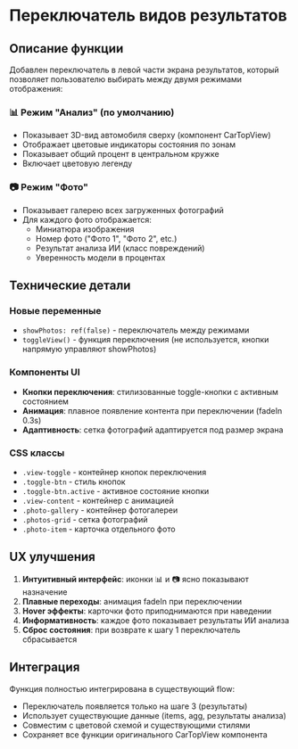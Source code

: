 # Переключатель видов результатов

## Описание функции

Добавлен переключатель в левой части экрана результатов, который позволяет пользователю выбирать между двумя режимами отображения:

### 📊 Режим "Анализ" (по умолчанию)

- Показывает 3D-вид автомобиля сверху (компонент CarTopView)
- Отображает цветовые индикаторы состояния по зонам
- Показывает общий процент в центральном кружке
- Включает цветовую легенду

### 📷 Режим "Фото"

- Показывает галерею всех загруженных фотографий
- Для каждого фото отображается:
  - Миниатюра изображения
  - Номер фото ("Фото 1", "Фото 2", etc.)
  - Результат анализа ИИ (класс повреждений)
  - Уверенность модели в процентах

## Технические детали

### Новые переменные

- `showPhotos: ref(false)` - переключатель между режимами
- `toggleView()` - функция переключения (не используется, кнопки напрямую управляют showPhotos)

### Компоненты UI

- **Кнопки переключения**: стилизованные toggle-кнопки с активным состоянием
- **Анимация**: плавное появление контента при переключении (fadeIn 0.3s)
- **Адаптивность**: сетка фотографий адаптируется под размер экрана

### CSS классы

- `.view-toggle` - контейнер кнопок переключения
- `.toggle-btn` - стиль кнопок
- `.toggle-btn.active` - активное состояние кнопки
- `.view-content` - контейнер с анимацией
- `.photo-gallery` - контейнер фотогалереи
- `.photos-grid` - сетка фотографий
- `.photo-item` - карточка отдельного фото

## UX улучшения

1. **Интуитивный интерфейс**: иконки 📊 и 📷 ясно показывают назначение
2. **Плавные переходы**: анимация fadeIn при переключении
3. **Hover эффекты**: карточки фото приподнимаются при наведении
4. **Информативность**: каждое фото показывает результаты ИИ анализа
5. **Сброс состояния**: при возврате к шагу 1 переключатель сбрасывается

## Интеграция

Функция полностью интегрирована в существующий flow:

- Переключатель появляется только на шаге 3 (результаты)
- Использует существующие данные (items, agg, результаты анализа)
- Совместим с цветовой схемой и существующими стилями
- Сохраняет все функции оригинального CarTopView компонента
